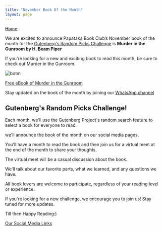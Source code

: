 ```yaml
---
title: "November Book Of the Month"
layout: page
---
```

[Home](https://papatakabookclub.github.io/)

We are excited to announce Papataka Book Club’s November book of the month for the [Gutenberg's Random Picks Challenge](https://papatakabookclub.github.io/BOTM/#stronggutenbergs-random-picks-challengestrong) is **Murder in the Gunroom by H. Beam Piper** 

If you're looking for a new and exciting book to read this month, be sure to check out Murder in the Gunroom.

![botm](https://papatakabookclub.github.io/BOTM/assets/images/NovBOTM.png)

[Free eBook of Murder in the Gunroom](https://www.gutenberg.org/ebooks/17866)

Stay updated on the book of the month by joining our [WhatsApp channel](https://whatsapp.com/channel/0029Va4TyGNK5cDNtfz9ca2f)


## **Gutenberg's Random Picks Challenge!**

Each month, we'll use the Gutenberg Project's random search feature to select a book for everyone to read.

we'll announce the book of the month on our social media pages.

You'll have a month to read the book and then join us for a virtual meet at the end of the month to share your thoughts.

The virtual meet will be a casual discussion about the book. 

We'll talk about our favorite parts, what we learned, and any questions we have.

All book lovers are welcome to participate, regardless of your reading level or experience.

If you're looking for a new challenge, we encourage you to join us! Stay tuned for more updates.

Till then Happy Reading:)

[Our Social Media Links](https://linktr.ee/papatakabookclub)


